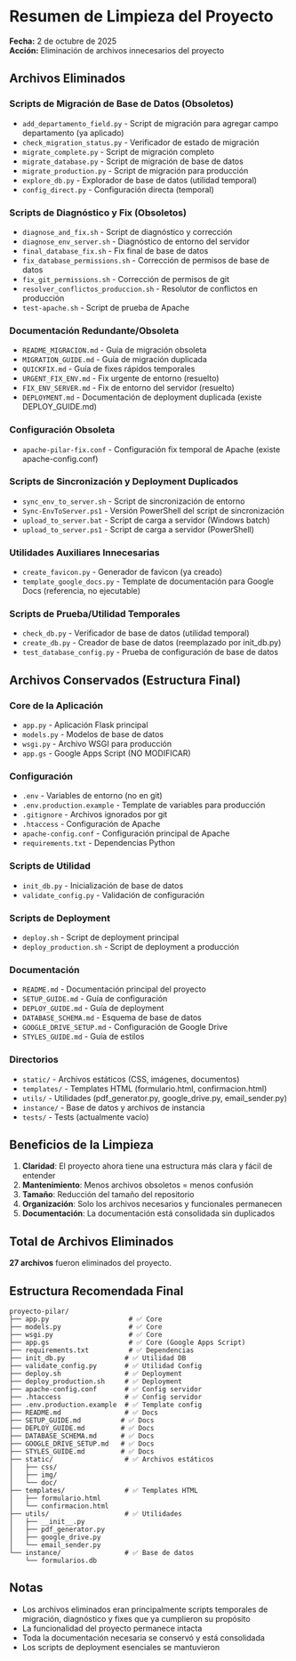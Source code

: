 # Resumen de Limpieza del Proyecto

**Fecha:** 2 de octubre de 2025  
**Acción:** Eliminación de archivos innecesarios del proyecto

## Archivos Eliminados

### Scripts de Migración de Base de Datos (Obsoletos)
- `add_departamento_field.py` - Script de migración para agregar campo departamento (ya aplicado)
- `check_migration_status.py` - Verificador de estado de migración
- `migrate_complete.py` - Script de migración completo
- `migrate_database.py` - Script de migración de base de datos
- `migrate_production.py` - Script de migración para producción
- `explore_db.py` - Explorador de base de datos (utilidad temporal)
- `config_direct.py` - Configuración directa (temporal)

### Scripts de Diagnóstico y Fix (Obsoletos)
- `diagnose_and_fix.sh` - Script de diagnóstico y corrección
- `diagnose_env_server.sh` - Diagnóstico de entorno del servidor
- `final_database_fix.sh` - Fix final de base de datos
- `fix_database_permissions.sh` - Corrección de permisos de base de datos
- `fix_git_permissions.sh` - Corrección de permisos de git
- `resolver_conflictos_produccion.sh` - Resolutor de conflictos en producción
- `test-apache.sh` - Script de prueba de Apache

### Documentación Redundante/Obsoleta
- `README_MIGRACION.md` - Guía de migración obsoleta
- `MIGRATION_GUIDE.md` - Guía de migración duplicada
- `QUICKFIX.md` - Guía de fixes rápidos temporales
- `URGENT_FIX_ENV.md` - Fix urgente de entorno (resuelto)
- `FIX_ENV_SERVER.md` - Fix de entorno del servidor (resuelto)
- `DEPLOYMENT.md` - Documentación de deployment duplicada (existe DEPLOY_GUIDE.md)

### Configuración Obsoleta
- `apache-pilar-fix.conf` - Configuración fix temporal de Apache (existe apache-config.conf)

### Scripts de Sincronización y Deployment Duplicados
- `sync_env_to_server.sh` - Script de sincronización de entorno
- `Sync-EnvToServer.ps1` - Versión PowerShell del script de sincronización
- `upload_to_server.bat` - Script de carga a servidor (Windows batch)
- `upload_to_server.ps1` - Script de carga a servidor (PowerShell)

### Utilidades Auxiliares Innecesarias
- `create_favicon.py` - Generador de favicon (ya creado)
- `template_google_docs.py` - Template de documentación para Google Docs (referencia, no ejecutable)

### Scripts de Prueba/Utilidad Temporales
- `check_db.py` - Verificador de base de datos (utilidad temporal)
- `create_db.py` - Creador de base de datos (reemplazado por init_db.py)
- `test_database_config.py` - Prueba de configuración de base de datos

## Archivos Conservados (Estructura Final)

### Core de la Aplicación
- `app.py` - Aplicación Flask principal
- `models.py` - Modelos de base de datos
- `wsgi.py` - Archivo WSGI para producción
- `app.gs` - Google Apps Script (NO MODIFICAR)

### Configuración
- `.env` - Variables de entorno (no en git)
- `.env.production.example` - Template de variables para producción
- `.gitignore` - Archivos ignorados por git
- `.htaccess` - Configuración de Apache
- `apache-config.conf` - Configuración principal de Apache
- `requirements.txt` - Dependencias Python

### Scripts de Utilidad
- `init_db.py` - Inicialización de base de datos
- `validate_config.py` - Validación de configuración

### Scripts de Deployment
- `deploy.sh` - Script de deployment principal
- `deploy_production.sh` - Script de deployment a producción

### Documentación
- `README.md` - Documentación principal del proyecto
- `SETUP_GUIDE.md` - Guía de configuración
- `DEPLOY_GUIDE.md` - Guía de deployment
- `DATABASE_SCHEMA.md` - Esquema de base de datos
- `GOOGLE_DRIVE_SETUP.md` - Configuración de Google Drive
- `STYLES_GUIDE.md` - Guía de estilos

### Directorios
- `static/` - Archivos estáticos (CSS, imágenes, documentos)
- `templates/` - Templates HTML (formulario.html, confirmacion.html)
- `utils/` - Utilidades (pdf_generator.py, google_drive.py, email_sender.py)
- `instance/` - Base de datos y archivos de instancia
- `tests/` - Tests (actualmente vacío)

## Beneficios de la Limpieza

1. **Claridad**: El proyecto ahora tiene una estructura más clara y fácil de entender
2. **Mantenimiento**: Menos archivos obsoletos = menos confusión
3. **Tamaño**: Reducción del tamaño del repositorio
4. **Organización**: Solo los archivos necesarios y funcionales permanecen
5. **Documentación**: La documentación está consolidada sin duplicados

## Total de Archivos Eliminados

**27 archivos** fueron eliminados del proyecto.

## Estructura Recomendada Final

```
proyecto-pilar/
├── app.py                    # ✅ Core
├── models.py                 # ✅ Core
├── wsgi.py                   # ✅ Core
├── app.gs                    # ✅ Core (Google Apps Script)
├── requirements.txt          # ✅ Dependencias
├── init_db.py               # ✅ Utilidad DB
├── validate_config.py       # ✅ Utilidad Config
├── deploy.sh                # ✅ Deployment
├── deploy_production.sh     # ✅ Deployment
├── apache-config.conf       # ✅ Config servidor
├── .htaccess                # ✅ Config servidor
├── .env.production.example  # ✅ Template config
├── README.md                # ✅ Docs
├── SETUP_GUIDE.md          # ✅ Docs
├── DEPLOY_GUIDE.md         # ✅ Docs
├── DATABASE_SCHEMA.md      # ✅ Docs
├── GOOGLE_DRIVE_SETUP.md   # ✅ Docs
├── STYLES_GUIDE.md         # ✅ Docs
├── static/                  # ✅ Archivos estáticos
│   ├── css/
│   ├── img/
│   └── doc/
├── templates/               # ✅ Templates HTML
│   ├── formulario.html
│   └── confirmacion.html
├── utils/                   # ✅ Utilidades
│   ├── __init__.py
│   ├── pdf_generator.py
│   ├── google_drive.py
│   └── email_sender.py
└── instance/                # ✅ Base de datos
    └── formularios.db
```

## Notas

- Los archivos eliminados eran principalmente scripts temporales de migración, diagnóstico y fixes que ya cumplieron su propósito
- La funcionalidad del proyecto permanece intacta
- Toda la documentación necesaria se conservó y está consolidada
- Los scripts de deployment esenciales se mantuvieron
